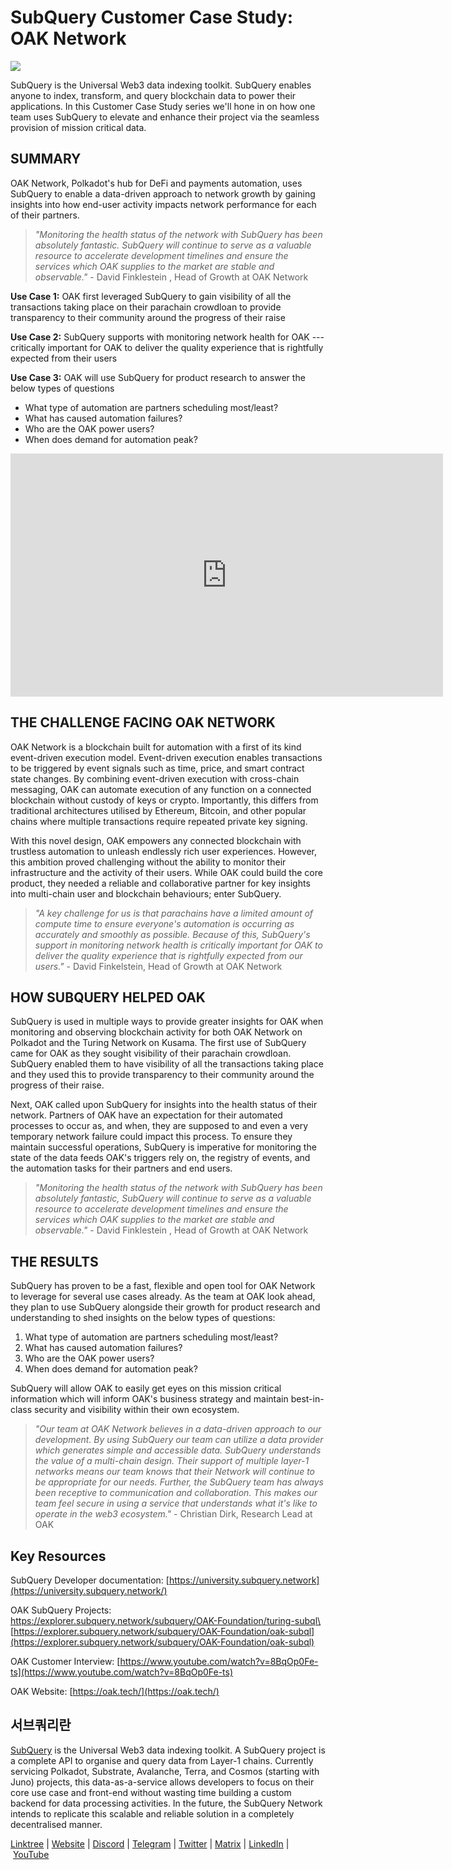 # SubQuery Customer Case Study: OAK Network

![](https://miro.medium.com/max/1400/0*qMnbWDWZg-RnVoQC)

SubQuery is the Universal Web3 data indexing toolkit. SubQuery enables anyone to index, transform, and query blockchain data to power their applications. In this Customer Case Study series we'll hone in on how one team uses SubQuery to elevate and enhance their project via the seamless provision of mission critical data.

## SUMMARY

OAK Network, Polkadot's hub for DeFi and payments automation, uses SubQuery to enable a data-driven approach to network growth by gaining insights into how end-user activity impacts network performance for each of their partners.

> _"Monitoring the health status of the network with SubQuery has been absolutely fantastic. SubQuery will continue to serve as a valuable resource to accelerate development timelines and ensure the services which OAK supplies to the market are stable and observable."_ - David Finklestein , Head of Growth at OAK Network

**Use Case 1:** OAK first leveraged SubQuery to gain visibility of all the transactions taking place on their parachain crowdloan to provide transparency to their community around the progress of their raise

**Use Case 2:** SubQuery supports with monitoring network health for OAK --- critically important for OAK to deliver the quality experience that is rightfully expected from their users

**Use Case 3:** OAK will use SubQuery for product research to answer the below types of questions

- What type of automation are partners scheduling most/least?
- What has caused automation failures?
- Who are the OAK power users?
- When does demand for automation peak?

<iframe width="692" height="389" src="https://www.youtube.com/embed/8BqOp0Fe-ts" title="SubQuery Customer Interview - OAK Network" frameborder="0" allow="accelerometer; autoplay; clipboard-write; encrypted-media; gyroscope; picture-in-picture" allowfullscreen></iframe>

## THE CHALLENGE FACING OAK NETWORK

OAK Network is a blockchain built for automation with a first of its kind event-driven execution model. Event-driven execution enables transactions to be triggered by event signals such as time, price, and smart contract state changes. By combining event-driven execution with cross-chain messaging, OAK can automate execution of any function on a connected blockchain without custody of keys or crypto. Importantly, this differs from traditional architectures utilised by Ethereum, Bitcoin, and other popular chains where multiple transactions require repeated private key signing.

With this novel design, OAK empowers any connected blockchain with trustless automation to unleash endlessly rich user experiences. However, this ambition proved challenging without the ability to monitor their infrastructure and the activity of their users. While OAK could build the core product, they needed a reliable and collaborative partner for key insights into multi-chain user and blockchain behaviours; enter SubQuery.

> _"A key challenge for us is that parachains have a limited amount of compute time to ensure everyone's automation is occurring as accurately and smoothly as possible. Because of this, SubQuery's support in monitoring network health is critically important for OAK to deliver the quality experience that is rightfully expected from our users."_ - David Finkelstein, Head of Growth at OAK Network

## HOW SUBQUERY HELPED OAK

SubQuery is used in multiple ways to provide greater insights for OAK when monitoring and observing blockchain activity for both OAK Network on Polkadot and the Turing Network on Kusama. The first use of SubQuery came for OAK as they sought visibility of their parachain crowdloan. SubQuery enabled them to have visibility of all the transactions taking place and they used this to provide transparency to their community around the progress of their raise.

Next, OAK called upon SubQuery for insights into the health status of their network. Partners of OAK have an expectation for their automated processes to occur as, and when, they are supposed to and even a very temporary network failure could impact this process. To ensure they maintain successful operations, SubQuery is imperative for monitoring the state of the data feeds OAK's triggers rely on, the registry of events, and the automation tasks for their partners and end users.

> _"Monitoring the health status of the network with SubQuery has been absolutely fantastic, SubQuery will continue to serve as a valuable resource to accelerate development timelines and ensure the services which OAK supplies to the market are stable and observable."_ - David Finklestein , Head of Growth at OAK Network

## THE RESULTS

SubQuery has proven to be a fast, flexible and open tool for OAK Network to leverage for several use cases already. As the team at OAK look ahead, they plan to use SubQuery alongside their growth for product research and understanding to shed insights on the below types of questions:

1.  What type of automation are partners scheduling most/least?
2.  What has caused automation failures?
3.  Who are the OAK power users?
4.  When does demand for automation peak?

SubQuery will allow OAK to easily get eyes on this mission critical information which will inform OAK's business strategy and maintain best-in-class security and visibility within their own ecosystem.

> _"Our team at OAK Network believes in a data-driven approach to our development. By using SubQuery our team can utilize a data provider which generates simple and accessible data. SubQuery understands the value of a multi-chain design. Their support of multiple layer-1 networks means our team knows that their Network will continue to be appropriate for our needs. Further, the SubQuery team has always been receptive to communication and collaboration. This makes our team feel secure in using a service that understands what it's like to operate in the web3 ecosystem."_ - Christian Dirk, Research Lead at OAK

## Key Resources

SubQuery Developer documentation: [https://university.subquery.network](https://university.subquery.network/)

OAK SubQuery Projects:\
[https://explorer.subquery.network/subquery/OAK-Foundation/turing-subql\
](https://explorer.subquery.network/subquery/OAK-Foundation/turing-subql)[https://explorer.subquery.network/subquery/OAK-Foundation/oak-subql](https://explorer.subquery.network/subquery/OAK-Foundation/oak-subql)

OAK Customer Interview: [https://www.youtube.com/watch?v=8BqOp0Fe-ts](https://www.youtube.com/watch?v=8BqOp0Fe-ts)

OAK Website: [https://oak.tech/](https://oak.tech/)

## 서브쿼리란

[SubQuery](https://subquery.network/) is the Universal Web3 data indexing toolkit. A SubQuery project is a complete API to organise and query data from Layer-1 chains. Currently servicing Polkadot, Substrate, Avalanche, Terra, and Cosmos (starting with Juno) projects, this data-as-a-service allows developers to focus on their core use case and front-end without wasting time building a custom backend for data processing activities. In the future, the SubQuery Network intends to replicate this scalable and reliable solution in a completely decentralised manner.

​​[Linktree](https://linktr.ee/subquerynetwork) | [Website](https://subquery.network/) | [Discord](https://discord.com/invite/78zg8aBSMG) | [Telegram](https://t.me/subquerynetwork) | [Twitter](https://twitter.com/subquerynetwork) | [Matrix](https://matrix.to/#/#subquery:matrix.org) | [LinkedIn](https://www.linkedin.com/company/subquery) | [YouTube](https://www.youtube.com/channel/UCi1a6NUUjegcLHDFLr7CqLw)
